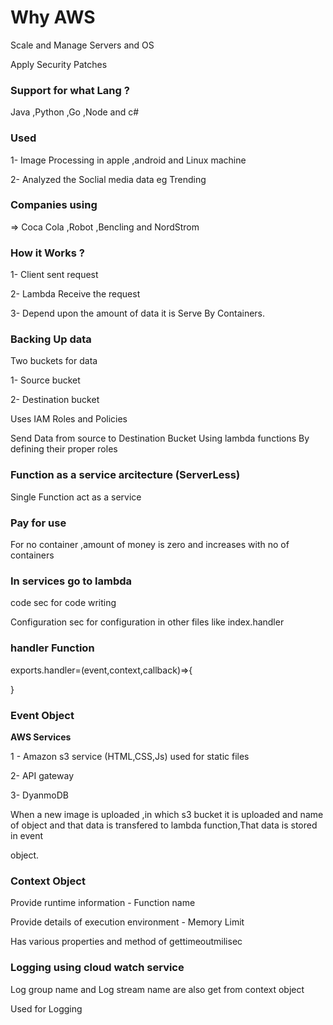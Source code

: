 # Why AWS

Scale and Manage Servers and OS

Apply Security Patches
### Support for what Lang ?
Java ,Python ,Go ,Node and c#

### Used

 1- Image Processing in apple ,android and Linux machine 
 
 2- Analyzed the Soclial media data eg Trending 
 
### Companies using 

 =>  Coca Cola ,Robot ,Bencling and NordStrom
 
### How it Works ?
 
 1- Client sent request
 
 2- Lambda Receive the request
 
 3- Depend upon the amount of data it is Serve By Containers.

### Backing Up data 

Two buckets for data 

1- Source bucket

2- Destination bucket

Uses IAM Roles and Policies

Send Data from source to Destination Bucket Using lambda functions By defining their proper roles

### Function as a service arcitecture (ServerLess)

Single Function act as a service 

### Pay for use 

For no container ,amount of money is zero and increases with no of containers

### In services go to lambda  

code sec  for code writing 

Configuration sec for configuration in other files like index.handler 

### handler Function

exports.handler=(event,context,callback)=>{

}

### Event Object 

**AWS Services**

1 - Amazon s3 service (HTML,CSS,Js) used for static files

2-  API gateway

3- DyanmoDB

When a new image is uploaded ,in which s3 bucket it is uploaded and name of object and that data is transfered to lambda function,That data is stored in event 

object.

### Context Object

Provide runtime information - Function name

Provide details of execution environment - Memory Limit

Has various properties and method of gettimeoutmilisec

### Logging using cloud watch service 

Log group name and Log stream name are also get from context object

Used for Logging 






